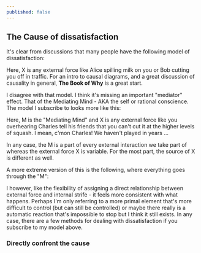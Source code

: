 ```yaml
---
published: false
---
```

## The Cause of dissatisfaction

It's clear from discussions that many people have the following model of dissatisfaction: 

Here, X is any external force like Alice spilling milk on you or Bob cutting you off in traffic. For an intro to causal diagrams, and a great discussion of causality in general, __The Book of Why__ is a great start. 

I disagree with that model. I think it's missing an important "mediator" effect. That of the Mediating Mind - AKA the self or rational conscience. The model I subscribe to looks more like this: 

Here, M is the "Mediating Mind" and X is any external force like you overhearing Charles tell his friends that you can't cut it at the higher levels of squash. I mean, c'mon Charles! We haven't played in years ... 

In any case, the M is a part of every external interaction we take part of whereas the external force X is variable. For the most part, the source of X is different as well. 

A more extreme version of this is the following, where everything goes through the "M": 

I however, like the flexibility of assigning a direct relationship between external force and internal strife - it feels more consistent with what happens. Perhaps I'm only referring to a more primal element that's more difficult to control (but can still be controlled) or maybe there really is a automatic reaction that's impossible to stop but I think it still exists. In any case, there are a few methods for dealing with dissatisfaction if you subscribe to my model above. 

### Directly confront the cause


